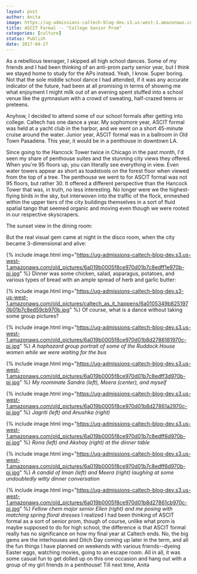 ```yaml
---
layout: post
author: Anita
image: https://ug-admissions-caltech-blog-dev.s3.us-west-1.amazonaws.com/old_pictures/6a019b0005f8ce970d01b8d2785021970c-pi.jpg
title: ASCIT Formal -- "College Senior Prom"
categories: [culture]
status: Publish
date: 2017-04-27
---
```


As a rebellious teenager, I skipped all high school dances. Some of my friends and I had been thinking of an anti-prom party senior year, but I think we stayed home to study for the APs instead. Yeah, I know. Super boring. Not that the sole middle school dance I had attended, if it was any accurate indicator of the future, had been at all promising in terms of showing me what enjoyment I might milk out of an evening spent stuffed into a school venue like the gymnasium with a crowd of sweating, half-crazed teens or preteens.

Anyhow, I decided to attend some of our school formals after getting into college. Caltech has one dance a year. My sophomore year, ASCIT formal was held at a yacht club in the harbor, and we went on a short 45-minute cruise around the water. Junior year, ASCIT formal was in a ballroom in Old Town Pasadena. This year, it would be in a penthouse in downtown LA.

Since going to the Hancock Tower twice in Chicago in the past month, I'd seen my share of penthouse suites and the stunning city views they offered. When you're 95 floors up, you can literally see everything in view. Even water towers appear as short as toadstools on the forest floor when viewed from the top of a tree. The penthouse we went to for ASCIT formal was not 95 floors, but rather 30. It offered a different perspective than the Hancock Tower that was, in truth, no less interesting. No longer were we the highest-flying birds in the sky, but interwoven into the traffic of the flock, enmeshed within the upper tiers of the city buildings themselves in a sort of fluid spatial tango that seemed organic and moving even though we were rooted in our respective skyscrapers.

The sunset view in the dining room:

But the real visual gem came at night in the disco room, when the city became 3-dimensional and alive:


{% include image.html img="https://ug-admissions-caltech-blog-dev.s3.us-west-1.amazonaws.com/old_pictures/6a019b0005f8ce970d01b7c8edff1e970b-pi.jpg" %}
Dinner was some chicken, salad, asparagus, potatoes, and various types of bread with an ample spread of herb and garlic butter:


{% include image.html img="https://ug-admissions-caltech-blog-dev.s3-us-west-1.amazonaws.com/old_pictures/caltech_as_it_happens/6a0105349b8251970b01b7c8ed59cb970b.jpg" %}
Of course, what is a dance without taking some group pictures?


{% include image.html img="https://ug-admissions-caltech-blog-dev.s3.us-west-1.amazonaws.com/old_pictures/6a019b0005f8ce970d01b8d2786181970c-pi.jpg" %}
*A haphazard group portrait of some of the Ruddock House women while we were waiting for the bus*


{% include image.html img="https://ug-admissions-caltech-blog-dev.s3.us-west-1.amazonaws.com/old_pictures/6a019b0005f8ce970d01b7c8edff3d970b-pi.jpg" %}
*My roommate Sandra (left), Meera (center), and myself*


{% include image.html img="https://ug-admissions-caltech-blog-dev.s3.us-west-1.amazonaws.com/old_pictures/6a019b0005f8ce970d01b8d27861a2970c-pi.jpg" %}
*Jagriti (left) and Anushka (right)*


{% include image.html img="https://ug-admissions-caltech-blog-dev.s3.us-west-1.amazonaws.com/old_pictures/6a019b0005f8ce970d01b7c8edff6d970b-pi.jpg" %}
*Rona (left) and Akshay (right) at the dinner table*


{% include image.html img="https://ug-admissions-caltech-blog-dev.s3.us-west-1.amazonaws.com/old_pictures/6a019b0005f8ce970d01b7c8edff6d970b-pi.jpg" %}
*A candid of Iman (left) and Meera (right) laughing at some undoubtedly witty dinner conversation*


{% include image.html img="https://ug-admissions-caltech-blog-dev.s3.us-west-1.amazonaws.com/old_pictures/6a019b0005f8ce970d01b8d27861cb970c-pi.jpg" %}
*Fellow chem major senior Ellen (right) and me posing with matching spring floral dresses*
I realized I had been thinking of ASCIT formal as a sort of senior prom, though of course, unlike what prom is maybe supposed to do for high school, the difference is that ASCIT formal really has no significance on how my final year at Caltech ends. No, the big gems are the interhouses and Ditch Day coming up later in the term, and all the fun things I have planned on weekends with various friends--dyeing Easter eggs, watching movies, going to an escape room. All in all, it was some casual fun to get dolled up on this one occasion and hang out with a group of my girl friends in a penthouse!
Till next time,
Anita
